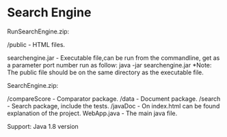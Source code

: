 # Search Engine

RunSearchEngine.zip:

   /public - HTML files.
   
   searchengine.jar - Executable file,can be run from the commandline,
					   get as a parameter port number run as follow:
				      java -jar searchengine.jar <port>
	*Note: The public file should be on the same directory as the executable file.
	
SearchEngine.zip:
	
   /compareScore - Comparator package.
   /data - Document package.
   /search - Search package, include the tests.
   /javaDoc - On index.html can be found explanation of the project.
   WebApp.java - The main java file.

	
Support: Java 1.8 version

